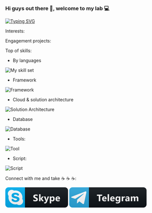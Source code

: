 ### Hi guys out there 👋, welcome to my lab 💻

[![Typing SVG](https://readme-typing-svg.herokuapp.com/?width=800&lines=>%20I%27m%20Kernel%20.D%2C%20a%20software%20engineer%20located%20in%20Ho%20Chi%20Minh%20city)](https://git.io/typing-svg)  

Interests:



Engagement projects:

Top of skills:  
* By languages  

![My skill set](https://skillicons.dev/icons?i=cs,ts,cpp,html,js,css)  

* Framework  

![Framework](https://skillicons.dev/icons?i=dotnet,qt,react)

* Cloud & solution architecture  

![Solution Architecture](https://skillicons.dev/icons?i=azure,docker,nginx)  

* Database  

![Database](https://skillicons.dev/icons?i=postgres)

* Tools:  

![Tool](https://skillicons.dev/icons?i=figma)  

* Script:  

![Script](https://skillicons.dev/icons?i=powershell,bash)

Connect with me and take ☕ ☕ ☕:  

[![Skype](images/badge-skype.svg)](skype:kernel.dang) [![Telegram](images/badge-telegram.svg)](telegram:kernel.dang)

<!--
**kernel-dang/kernel-dang** is a ✨ _special_ ✨ repository because its `README.md` (this file) appears on your GitHub profile.

Here are some ideas to get you started:

- 🔭 I’m currently working on ...
- 🌱 I’m currently learning ...
- 👯 I’m looking to collaborate on ...
- 🤔 I’m looking for help with ...
- 💬 Ask me about ...
- 📫 How to reach me: ...
- 😄 Pronouns: ...
- ⚡ Fun fact: ...
-->
